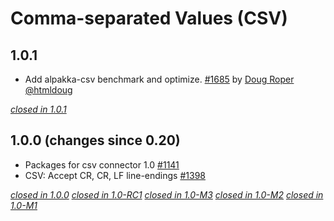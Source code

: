 # Comma-separated Values (CSV)

## 1.0.1

* Add alpakka-csv benchmark and optimize. [#1685](https://github.com/akka/alpakka/pull/1685) by [Doug Roper @htmldoug](https://github.com/htmldoug)

[*closed in 1.0.1*](https://github.com/akka/alpakka/issues?q=is%3Aclosed+milestone%3A1.0.1+label%3Ap%3Acsv)


## 1.0.0 (changes since 0.20)

* Packages for csv connector 1.0 [#1141](https://github.com/akka/alpakka/pull/1141) 
* CSV: Accept CR, CR, LF line-endings [#1398](https://github.com/akka/alpakka/pull/1398)

[*closed in 1.0.0*](https://github.com/akka/alpakka/issues?q=is%3Aclosed+milestone%3A1.0.0+label%3Ap%3Acsv)
[*closed in 1.0-RC1*](https://github.com/akka/alpakka/issues?q=is%3Aclosed+milestone%3A1.0-RC1+label%3Ap%3Acsv)
[*closed in 1.0-M3*](https://github.com/akka/alpakka/issues?q=is%3Aclosed+milestone%3A1.0-M3+label%3Ap%3Acsv)
[*closed in 1.0-M2*](https://github.com/akka/alpakka/issues?q=is%3Aclosed+milestone%3A1.0-M2+label%3Ap%3Acsv)
[*closed in 1.0-M1*](https://github.com/akka/alpakka/issues?q=is%3Aclosed+milestone%3A1.0-M1+label%3Ap%3Acsv)
